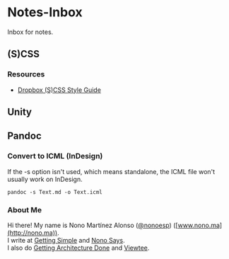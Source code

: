 # Notes-Inbox
Inbox for notes.

## (S)CSS

### Resources

* [Dropbox (S)CSS Style Guide](https://github.com/dropbox/css-style-guide)

## Unity

## Pandoc

### Convert to ICML (InDesign)

If the -s option isn't used, which means standalone, the ICML file won't usually work on InDesign.

```
pandoc -s Text.md -o Text.icml
```

### About Me

Hi there! My name is Nono Martínez Alonso ([@nonoesp](http://twitter.com/nonoesp)) ([www.nono.ma](http://nono.ma)).  
I write at [Getting Simple](http://gettingsimple.com) and [Nono Says](http://nono.ma/says).  
I also do [Getting Architecture Done](http://gettingarchitecturedone.com) and [Viewtee](http://viewtee.com).
